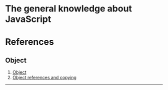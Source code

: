 # The general knowledge about JavaScript

# References
## Object
1. [Object](https://javascript.info/object)
2. [Object references and copying](https://javascript.info/object-copy)
***